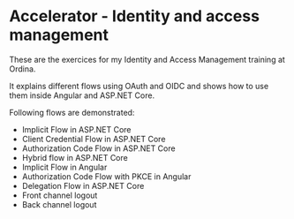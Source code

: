 # Accelerator - Identity and access management
These are the exercices for my Identity and Access Management training at Ordina.

It explains different flows using OAuth and OIDC and shows how to use them inside Angular and ASP.NET Core.

Following flows are demonstrated:
- Implicit Flow in ASP.NET Core
- Client Credential Flow in ASP.NET Core
- Authorization Code Flow in ASP.NET Core
- Hybrid flow in ASP.NET Core
- Implicit Flow in Angular
- Authorization Code Flow with PKCE in Angular
- Delegation Flow in ASP.NET Core
- Front channel logout
- Back channel logout

